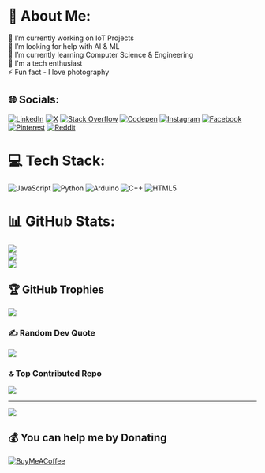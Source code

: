 # 💫 About Me:
🔭 I’m currently working on IoT Projects<br>🤝 I’m looking for help with AI & ML<br>🌱 I’m currently learning Computer Science & Engineering<br>💬 I'm a tech enthusiast<br>⚡ Fun fact - I love photography


## 🌐 Socials:
[![LinkedIn](https://img.shields.io/badge/LinkedIn-%230077B5.svg?logo=linkedin&logoColor=white)](https://linkedin.com/in/krajtilak2020) [![X](https://img.shields.io/badge/X-black.svg?logo=X&logoColor=white)](https://x.com/2020rajtilak) [![Stack Overflow](https://img.shields.io/badge/-Stackoverflow-FE7A16?logo=stack-overflow&logoColor=white)](https://stackoverflow.com/users/26817244) [![Codepen](https://img.shields.io/badge/Codepen-000000?style=for-the-badge&logo=codepen&logoColor=white)](https://codepen.io/K-Rajtilak) [![Instagram](https://img.shields.io/badge/Instagram-%23E4405F.svg?logo=Instagram&logoColor=white)](https://instagram.com/k.raj_tilak2020) [![Facebook](https://img.shields.io/badge/Facebook-%231877F2.svg?logo=Facebook&logoColor=white)](https://www.facebook.com/profile.php?id=100073801447447) [![Pinterest](https://img.shields.io/badge/Pinterest-%23E60023.svg?logo=Pinterest&logoColor=white)](https://pinterest.com/rajtilak1062020) [![Reddit](https://img.shields.io/badge/Reddit-%23FF4500.svg?logo=Reddit&logoColor=white)](https://reddit.com/user/rajtilak2020) 

# 💻 Tech Stack:
![JavaScript](https://img.shields.io/badge/javascript-%23323330.svg?style=for-the-badge&logo=javascript&logoColor=%23F7DF1E) ![Python](https://img.shields.io/badge/python-3670A0?style=for-the-badge&logo=python&logoColor=ffdd54) ![Arduino](https://img.shields.io/badge/-Arduino-00979D?style=for-the-badge&logo=Arduino&logoColor=white) ![C++](https://img.shields.io/badge/c++-%2300599C.svg?style=for-the-badge&logo=c%2B%2B&logoColor=white) ![HTML5](https://img.shields.io/badge/html5-%23E34F26.svg?style=for-the-badge&logo=html5&logoColor=white)
# 📊 GitHub Stats:
![](https://github-readme-stats.vercel.app/api?username=rajtilak-2020&theme=midnight-purple&hide_border=false&include_all_commits=false&count_private=false)<br/>
![](https://github-readme-streak-stats.herokuapp.com/?user=rajtilak-2020&theme=midnight-purple&hide_border=false)<br/>
![](https://github-readme-stats.vercel.app/api/top-langs/?username=rajtilak-2020&theme=midnight-purple&hide_border=false&include_all_commits=false&count_private=false&layout=compact)

## 🏆 GitHub Trophies
![](https://github-profile-trophy.vercel.app/?username=rajtilak-2020&theme=radical&no-frame=true&no-bg=false&margin-w=4)

### ✍️ Random Dev Quote
![](https://quotes-github-readme.vercel.app/api?type=horizontal&theme=tokyonight)

### 🔝 Top Contributed Repo
![](https://github-contributor-stats.vercel.app/api?username=rajtilak-2020&limit=5&theme=midnight-purple&combine_all_yearly_contributions=true)

---
[![](https://visitcount.itsvg.in/api?id=rajtilak-2020&icon=5&color=6)](https://visitcount.itsvg.in)

  ## 💰 You can help me by Donating
  [![BuyMeACoffee](https://img.shields.io/badge/Buy%20Me%20a%20Coffee-ffdd00?style=for-the-badge&logo=buy-me-a-coffee&logoColor=black)](https://buymeacoffee.com/k.raj_tilak2020) 

  
<!-- Proudly created with GPRM ( https://gprm.itsvg.in ) -->

